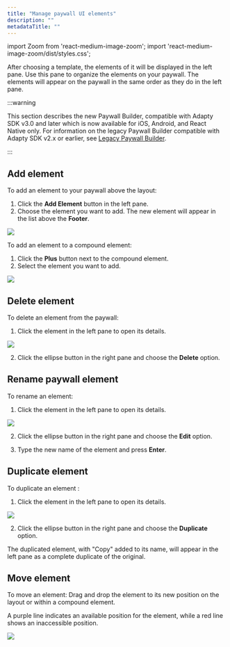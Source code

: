 ```yaml
---
title: "Manage paywall UI elements"
description: ""
metadataTitle: ""
---
```


import Zoom from 'react-medium-image-zoom';
import 'react-medium-image-zoom/dist/styles.css';

After choosing a template, the elements of it will be displayed in the left pane. Use this pane to organize the elements on your paywall. The elements will appear on the paywall in the same order as they do in the left pane.

:::warning

This section describes the new Paywall Builder, compatible with Adapty SDK v3.0 and later which is now available for iOS, Android, and React Native only. For information on the legacy Paywall Builder compatible with Adapty SDK v2.x or earlier, see [Legacy Paywall Builder](adapty-paywall-builder-legacy).

:::

## Add element

To add an element to your paywall above the layout:

1. Click the **Add Element** button in the left pane.
2. Choose the element you want to add. The new element will appear in the list above the **Footer**.


<Zoom>
  <img src={require('./img/ee68985-PB_add_new_element.webp').default}
  style={{
    border: '1px solid #727272', /* border width and color */
    width: '700px', /* image width */
    display: 'block', /* for alignment */
    margin: '0 auto' /* center alignment */
  }}
/>
</Zoom>





To add an element to a compound element:

1. Click the **Plus** button next to the compound element.
2. Select the element you want to add.


<Zoom>
  <img src={require('./img/abbf9ef-PB_add_element.webp').default}
  style={{
    border: '1px solid #727272', /* border width and color */
    width: '700px', /* image width */
    display: 'block', /* for alignment */
    margin: '0 auto' /* center alignment */
  }}
/>
</Zoom>





## Delete element

To delete an element from the paywall:

1. Click the element in the left pane to open its details.

   

<Zoom>
  <img src={require('./img/d6763f3-delete_element.webp').default}
  style={{
    border: '1px solid #727272', /* border width and color */
    width: '700px', /* image width */
    display: 'block', /* for alignment */
    margin: '0 auto' /* center alignment */
  }}
/>
</Zoom>




2. Click the ellipse button in the right pane and choose the **Delete** option.

## Rename paywall element

To rename an element:

1. Click the element in the left pane to open its details.

   

<Zoom>
  <img src={require('./img/a5b26ba-edit_element.webp').default}
  style={{
    border: '1px solid #727272', /* border width and color */
    width: '700px', /* image width */
    display: 'block', /* for alignment */
    margin: '0 auto' /* center alignment */
  }}
/>
</Zoom>




2. Click the ellipse button in the right pane and choose the **Edit** option.

3. Type the new name of the element and press **Enter**.

## Duplicate element

To duplicate an element :

1. Click the element in the left pane to open its details.

   

<Zoom>
  <img src={require('./img/07e81d6-duplicate_element.webp').default}
  style={{
    border: '1px solid #727272', /* border width and color */
    width: '700px', /* image width */
    display: 'block', /* for alignment */
    margin: '0 auto' /* center alignment */
  }}
/>
</Zoom>



2. Click the ellipse button in the right pane and choose the **Duplicate** option.

The duplicated element, with "Copy" added to its name, will appear in the left pane as a complete duplicate of the original.

## Move element

To move an element: Drag and drop the element to its new position on the layout or within a compound element.

A purple line indicates an available position for the element, while a red line shows an inaccessible position.


<Zoom>
  <img src={require('./img/3c9252a-PB_move_between_layers.gif').default}
  style={{
    border: '1px solid #727272', /* border width and color */
    width: '700px', /* image width */
    display: 'block', /* for alignment */
    margin: '0 auto' /* center alignment */
  }}
/>
</Zoom>

